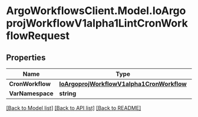 # ArgoWorkflowsClient.Model.IoArgoprojWorkflowV1alpha1LintCronWorkflowRequest

## Properties

Name | Type | Description | Notes
------------ | ------------- | ------------- | -------------
**CronWorkflow** | [**IoArgoprojWorkflowV1alpha1CronWorkflow**](IoArgoprojWorkflowV1alpha1CronWorkflow.md) |  | [optional] 
**VarNamespace** | **string** |  | [optional] 

[[Back to Model list]](../README.md#documentation-for-models) [[Back to API list]](../README.md#documentation-for-api-endpoints) [[Back to README]](../README.md)

